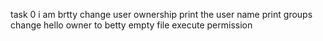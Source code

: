 task 0 i am brtty change user ownership
print the user name
print groups  
change hello owner to betty
empty file
execute permission   
